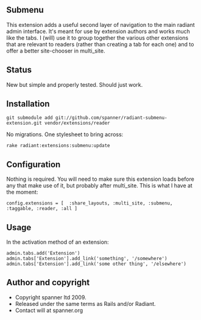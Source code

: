 ## Submenu

This extension adds a useful second layer of navigation to the main radiant admin interface. It's meant for use by extension authors and works much like the tabs. I (will) use it to group together the various other extensions that are relevant to readers (rather than creating a tab for each one) and to offer a better site-chooser in multi_site.

## Status

New but simple and properly tested. Should just work.

## Installation

	git submodule add git://github.com/spanner/radiant-submenu-extension.git vendor/extensions/reader

No migrations. One stylesheet to bring across:

	rake radiant:extensions:submenu:update

## Configuration

Nothing is required. You will need to make sure this extension loads before any that make use of it, but probably after multi_site. This is what I have at the moment:

	config.extensions = [  :share_layouts, :multi_site, :submenu, :taggable, :reader, :all ]

## Usage

In the activation method of an extension:

	admin.tabs.add('Extension')
	admin.tabs['Extension'].add_link('something', '/somewhere')
	admin.tabs['Extension'].add_link('some other thing', '/elsewhere')

## Author and copyright

* Copyright spanner ltd 2009.
* Released under the same terms as Rails and/or Radiant.
* Contact will at spanner.org
